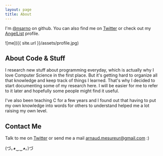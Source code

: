 ```yaml
---
layout: page
title: About
---
```


I'm [@nsarno](https://github.com/nsarno) on github. You can also find me on [Twitter](https://twitter.com/nsarnaud) or check out my [AngelList](https://angel.co/nsarno) profile.

![me]({{ site.url }}/assets/profile.jpg)

## About Code & Stuff

I research new stuff about programming everyday, which is actually why I love Computer Science in the first place. But it's getting hard to organize all that knowledge and keep track of things I learned. That's why I decided to start documenting some of my research here. I will be easier for me to refer to it later and hopefully some people might find it useful.

I've also been teaching C for a few years and I found out that having to put my own knowledge into words for others to understand helped me a lot raising my own level.

## Contact Me

Talk to me on [Twitter](https://twitter.com/nsarnaud) or send me a mail [arnaud.mesureur@gmail.com](mailto:arnaud.mesureur@gmail.com) :)


(づ｡◕‿‿◕｡)づ 
